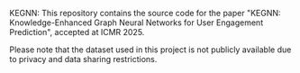 KEGNN:
This repository contains the source code for the paper "KEGNN: Knowledge-Enhanced Graph Neural Networks for User Engagement Prediction", accepted at ICMR 2025.

Please note that the dataset used in this project is not publicly available due to privacy and data sharing restrictions.

